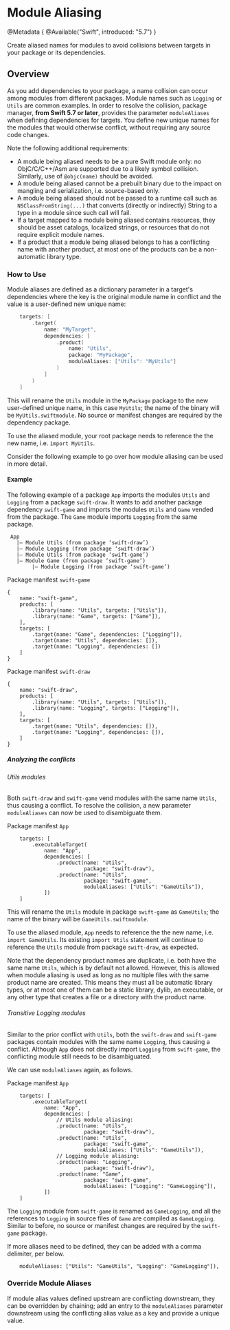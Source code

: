 # Module Aliasing

@Metadata {
    @Available("Swift", introduced: "5.7")
}

Create aliased names for modules to avoid collisions between targets in your package or its dependencies.

## Overview

As you add dependencies to your package, a name collision can occur among modules from different packages.
Module names such as `Logging` or `Utils` are common examples.
In order to resolve the collision, package manager, **from Swift 5.7 or later**, provides the parameter `moduleAliases` when defining dependencies for targets.
You define new unique names for the modules that would otherwise conflict, without requiring any source code changes.

Note the following additional requirements:
* A module being aliased needs to be a pure Swift module only: no ObjC/C/C++/Asm are supported due to a likely symbol collision. Similarly, use of `@objc(name)` should be avoided. 
* A module being aliased cannot be a prebuilt binary due to the impact on mangling and serialization, i.e. source-based only.
* A module being aliased should not be passed to a runtime call such as `NSClassFromString(...)` that converts (directly or indirectly) String to a type in a module since such call will fail.
* If a target mapped to a module being aliased contains resources, they should be asset catalogs, localized strings, or resources that do not require explicit module names.
* If a product that a module being aliased belongs to has a conflicting name with another product, at most one of the products can be a non-automatic library type.


### How to Use

Module aliases are defined as a dictionary parameter in a target's dependencies where the key is the original module name in conflict and the value is a user-defined new unique name:

```swift
    targets: [ 
        .target(
            name: "MyTarget",
            dependencies: [ 
                .product(
                    name: "Utils",
                    package: "MyPackage",
                    moduleAliases: ["Utils": "MyUtils"]
                )
            ]
        )
    ]
```

This will rename the `Utils` module in the `MyPackage` package to the new user-defined unique name, in this case `MyUtils`; the name of the binary will be `MyUtils.swiftmodule`. No source or manifest changes are required by the dependency package.

To use the aliased module, your root package needs to reference the the new name, i.e. `import MyUtils`.

Consider the following example to go over how module aliasing can be used in more detail.

#### Example

The following example of a package `App` imports the modules `Utils` and `Logging` from a package `swift-draw`.
It wants to add another package dependency `swift-game` and imports the modules `Utils` and `Game` vended from the package. The `Game` module imports `Logging` from the same package.

```
 App
   |— Module Utils (from package ‘swift-draw’)
   |— Module Logging (from package ‘swift-draw’)
   |— Module Utils (from package ‘swift-game’)
   |— Module Game (from package ‘swift-game’)
        |— Module Logging (from package ‘swift-game’)
```

Package manifest `swift-game`
```
{
    name: "swift-game",
    products: [
        .library(name: "Utils", targets: ["Utils"]),
        .library(name: "Game", targets: ["Game"]),
    ],
    targets: [
        .target(name: "Game", dependencies: ["Logging"]),
        .target(name: "Utils", dependencies: []),
        .target(name: "Logging", dependencies: [])
    ]
}
```

Package manifest `swift-draw`
```
{
    name: "swift-draw",
    products: [
        .library(name: "Utils", targets: ["Utils"]),
        .library(name: "Logging", targets: ["Logging"]),
    ],
    targets: [
        .target(name: "Utils", dependencies: []),
        .target(name: "Logging", dependencies: []),
    ]
}
```

##### Analyzing the conflicts 

###### Utils modules

Both `swift-draw` and `swift-game` vend modules with the same name `Utils`, thus causing a conflict. To resolve the collision, a new parameter `moduleAliases` can now be used to disambiguate them.

Package manifest `App`
```
    targets: [
        .executableTarget(
            name: "App",
            dependencies: [
                .product(name: "Utils",
                         package: "swift-draw"),
                .product(name: "Utils",
                         package: "swift-game",
                         moduleAliases: ["Utils": "GameUtils"]),
            ])
    ]
```

This will rename the `Utils` module in package `swift-game` as `GameUtils`; the name of the binary will be `GameUtils.swiftmodule`.

To use the aliased module, `App` needs to reference the the new name, i.e. `import GameUtils`. Its existing `import Utils` statement will continue to reference the `Utils` module from package `swift-draw`, as expected.

Note that the dependency product names are duplicate, i.e. both have the same name `Utils`, which is by default not allowed.
However, this is allowed when module aliasing is used as long as no multiple files with the same product name are created.
This means they must all be automatic library types, or at most one of them can be a static library, dylib, an executable, or any other type that creates a file or a directory with the product name.

###### Transitive Logging modules

Similar to the prior conflict with `Utils`, both the `swift-draw` and `swift-game` packages contain modules with the same name `Logging`, thus causing a conflict.
Although `App` does not directly import `Logging` from `swift-game`, the conflicting module still needs to be disambiguated.

We can use `moduleAliases` again, as follows.

Package manifest `App`
```
    targets: [
        .executableTarget(
            name: "App",
            dependencies: [
                // Utils module aliasing:
                .product(name: "Utils",
                         package: "swift-draw"),
                .product(name: "Utils",
                         package: "swift-game",
                         moduleAliases: ["Utils": "GameUtils"]),
                // Logging module aliasing:
                .product(name: "Logging",
                         package: "swift-draw"),
                .product(name: "Game",
                         package: "swift-game",
                         moduleAliases: ["Logging": "GameLogging"]),
            ])
    ]
```

The `Logging` module from `swift-game` is renamed as `GameLogging`, and all the references to `Logging` in source files of `Game` are compiled as `GameLogging`. Similar to before, no source or manifest changes are required by the `swift-game` package. 

If more aliases need to be defined, they can be added with a comma delimiter, per below. 

```
    moduleAliases: ["Utils": "GameUtils", "Logging": "GameLogging"]),
```

### Override Module Aliases

If module alias values defined upstream are conflicting downstream, they can be overridden by chaining; add an entry to the `moduleAliases` parameter downstream using the conflicting alias value as a key and provide a unique value. 
